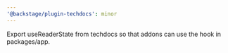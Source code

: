 ```yaml
---
'@backstage/plugin-techdocs': minor
---
```


Export useReaderState from techdocs so that addons can use the hook in packages/app.
